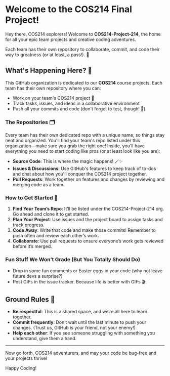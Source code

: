 # Welcome to the COS214 Final Project!

Hey there, COS214 explorers! Welcome to **COS214-Project-214**, the home for all your epic team projects and creative coding adventures.

Each team has their own repository to collaborate, commit, and code their way to greatness (or at least, a pass!). 💪

## What's Happening Here? 🤔

This GitHub organization is dedicated to our **COS214** course projects. Each team has their own repository where you can:

- Work on your team's COS214 project 🤖
- Track tasks, issues, and ideas in a collaborative environment
- Push all your commits and code (don't forget to test, though! 😬)

### The Repositories 🗂️

Every team has their own dedicated repo with a unique name, so things stay neat and organized. You'll find your team's repo listed under this organization—make sure you grab the right one! Inside, you’ll have everything you need to start coding like pros (or at least look like you are):

- **Source Code**: This is where the magic happens! 🪄✨
- **Issues & Discussions**: Use GitHub's features to keep track of to-dos and chat about how you'll conquer the COS214 project together.
- **Pull Requests**: Work together on features and changes by reviewing and merging code as a team.

### How to Get Started 🏁

1. **Find Your Team’s Repo**: It’ll be listed under the COS214-Project-214 org. Go ahead and clone it to get started.
2. **Plan Your Project**: Use issues and the project board to assign tasks and track progress.
3. **Code Away**: Write that code and make those commits! Remember to push often and review each other’s work.
4. **Collaborate**: Use pull requests to ensure everyone’s work gets reviewed before it’s merged.

### Fun Stuff We Won’t Grade (But You Totally Should Do)

- Drop in some fun comments or Easter eggs in your code (why not leave future devs a surprise?)
- Post GIFs in the issue tracker. Because life is better with GIFs 🎬.

## Ground Rules 📜

- **Be respectful**: This is a shared space, and we’re all here to learn together.
- **Commit frequently**: Don’t wait until the last minute to push your changes. (Trust us, GitHub is your friend, not your enemy!)
- **Help each other**: If you see someone struggling with something you understand, give them a hand.

---

Now go forth, COS214 adventurers, and may your code be bug-free and your projects thrive!

Happy Coding!
